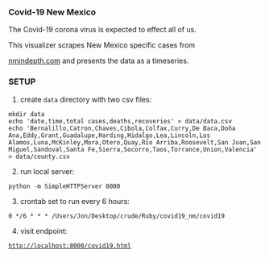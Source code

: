 ### Covid-19 New Mexico

The Covid-19 corona virus is expected to effect all of us.

This visualizer scrapes New Mexico specific cases from

[nmindepth.com](http://nmindepth.com/2020/03/13/map-new-mexico-covid-19-cases/)
and presents the data as a timeseries.

### SETUP
1. create `data` directory with two csv files:
```
mkdir data
echo 'date,time,total cases,deaths,recoveries' > data/data.csv
echo 'Bernalillo,Catron,Chaves,Cibola,Colfax,Curry,De Baca,Doña Ana,Eddy,Grant,Guadalupe,Harding,Hidalgo,Lea,Lincoln,Los Alamos,Luna,McKinley,Mora,Otero,Quay,Rio Arriba,Roosevelt,San Juan,San Miguel,Sandoval,Santa Fe,Sierra,Socorro,Taos,Torrance,Union,Valencia' > data/county.csv

```

2. run local server:

  `python -m SimpleHTTPServer 8000`


3. crontab set to run every 6 hours:

  `0 */6 * * * /Users/Jon/Desktop/crude/Ruby/covid19_nm/covid19`

4. visit endpoint:

  [`http://localhost:8000/covid19.html`](http://localhost:8000/covid19.html)
